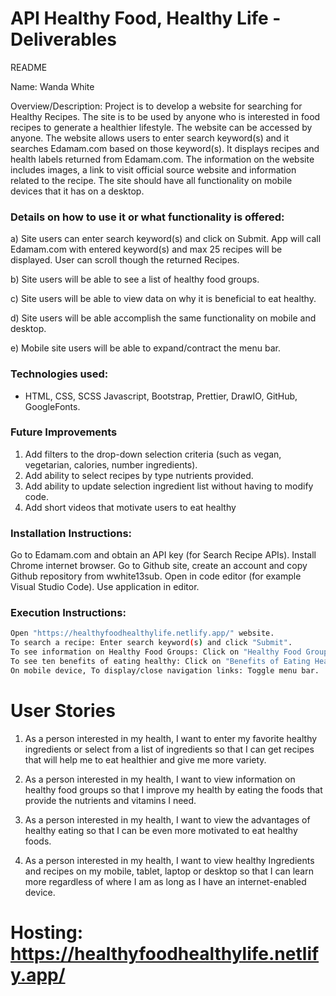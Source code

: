 # API Healthy Food, Healthy Life  - Deliverables

README

Name: Wanda White

Overview/Description: Project is to develop a website for searching for Healthy Recipes. The site is to be used by anyone who is interested in food recipes to generate a healthier lifestyle. The website can be accessed by anyone. The website allows users to enter search keyword(s) and it searches Edamam.com based on those keyword(s). It displays recipes and health labels returned from Edamam.com. The information on the website includes images, a link to visit official source website and information related to the recipe. The site should have all functionality on mobile devices that it has on a desktop.

### Details on how to use it or what functionality is offered:
a) Site users can enter search keyword(s) and click on Submit. App will call Edamam.com with entered keyword(s) and max 25 recipes will be displayed. User can scroll though the returned Recipes. 

b) Site users will be able to see a list of healthy food groups.

c) Site users will be able to view data on why it is beneficial to eat healthy. 

d) Site users will be able accomplish the same functionality on mobile and desktop. 

e) Mobile site users will be able to expand/contract the menu bar.

### Technologies used: 
- HTML, CSS, SCSS Javascript, Bootstrap, Prettier, DrawIO, GitHub, GoogleFonts.
### Future Improvements
1. Add filters to the drop-down selection criteria (such as vegan, vegetarian, calories, number ingredients).
2. Add ability to select recipes by type nutrients provided.
3. Add ability to update selection ingredient list without having to modify code.
4.  Add short videos that motivate users to eat healthy

### Installation Instructions:

Go to Edamam.com and obtain an API key (for Search Recipe APIs).
Install Chrome internet browser.
Go to Github site, create an account and copy Github repository from wwhite13sub.
Open in code editor (for example Visual Studio Code).
Use application in editor.


### Execution Instructions:
```sh
Open "https://healthyfoodhealthylife.netlify.app/" website.
To search a recipe: Enter search keyword(s) and click "Submit".
To see information on Healthy Food Groups: Click on "Healthy Food Groups".
To see ten benefits of eating healthy: Click on "Benefits of Eating Healthy".
On mobile device, To display/close navigation links: Toggle menu bar.
```

# User Stories
1.	As a person interested in my health,
I want to enter my favorite healthy ingredients or select from a list of ingredients
so that I can get recipes that will help me to eat healthier and give me more variety.

2.	As a person interested in my health,
I want to view information on healthy food groups
so that I improve my health by eating the foods that provide the nutrients and vitamins I need.

3.	As a person interested in my health,
I want to view the advantages of healthy eating
so that I can be even more motivated to eat healthy foods.

4.	As a person interested in my health,
I want to view healthy Ingredients and recipes on my mobile, tablet, laptop or desktop
so that I can learn more regardless of where I am as long as I have an internet-enabled device.

# Hosting: https://healthyfoodhealthylife.netlify.app/ 
